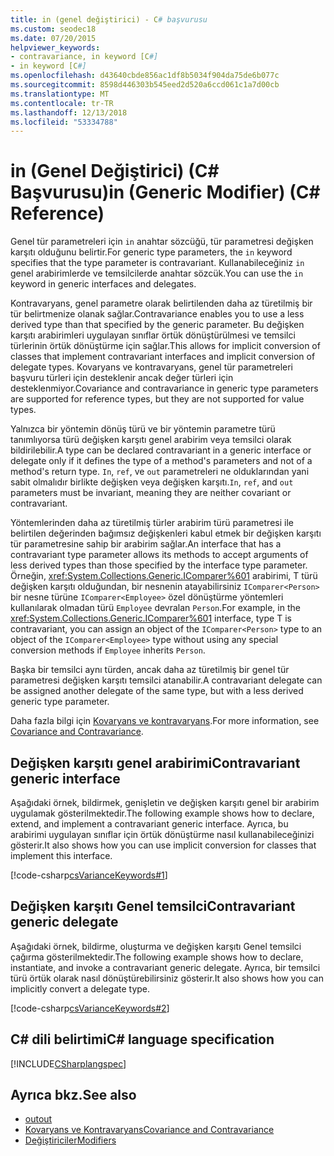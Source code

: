 ```yaml
---
title: in (genel değiştirici) - C# başvurusu
ms.custom: seodec18
ms.date: 07/20/2015
helpviewer_keywords:
- contravariance, in keyword [C#]
- in keyword [C#]
ms.openlocfilehash: d43640cbde856ac1df8b5034f904da75de6b077c
ms.sourcegitcommit: 8598d446303b545eed2d520a6ccd061c1a7d00cb
ms.translationtype: MT
ms.contentlocale: tr-TR
ms.lasthandoff: 12/13/2018
ms.locfileid: "53334788"
---
```

# <a name="in-generic-modifier-c-reference"></a><span data-ttu-id="e1478-102">in (Genel Değiştirici) (C# Başvurusu)</span><span class="sxs-lookup"><span data-stu-id="e1478-102">in (Generic Modifier) (C# Reference)</span></span>

<span data-ttu-id="e1478-103">Genel tür parametreleri için `in` anahtar sözcüğü, tür parametresi değişken karşıtı olduğunu belirtir.</span><span class="sxs-lookup"><span data-stu-id="e1478-103">For generic type parameters, the `in` keyword specifies that the type parameter is contravariant.</span></span> <span data-ttu-id="e1478-104">Kullanabileceğiniz `in` genel arabirimlerde ve temsilcilerde anahtar sözcük.</span><span class="sxs-lookup"><span data-stu-id="e1478-104">You can use the `in` keyword in generic interfaces and delegates.</span></span>

<span data-ttu-id="e1478-105">Kontravaryans, genel parametre olarak belirtilenden daha az türetilmiş bir tür belirtmenize olanak sağlar.</span><span class="sxs-lookup"><span data-stu-id="e1478-105">Contravariance enables you to use a less derived type than that specified by the generic parameter.</span></span> <span data-ttu-id="e1478-106">Bu değişken karşıtı arabirimleri uygulayan sınıflar örtük dönüştürülmesi ve temsilci türlerinin örtük dönüştürme için sağlar.</span><span class="sxs-lookup"><span data-stu-id="e1478-106">This allows for implicit conversion of classes that implement contravariant interfaces and implicit conversion of delegate types.</span></span> <span data-ttu-id="e1478-107">Kovaryans ve kontravaryans, genel tür parametreleri başvuru türleri için desteklenir ancak değer türleri için desteklenmiyor.</span><span class="sxs-lookup"><span data-stu-id="e1478-107">Covariance and contravariance in generic type parameters are supported for reference types, but they are not supported for value types.</span></span>

<span data-ttu-id="e1478-108">Yalnızca bir yöntemin dönüş türü ve bir yöntemin parametre türü tanımlıyorsa türü değişken karşıtı genel arabirim veya temsilci olarak bildirilebilir.</span><span class="sxs-lookup"><span data-stu-id="e1478-108">A type can be declared contravariant in a generic interface or delegate only if it defines the type of a method's parameters and not of a method's return type.</span></span> <span data-ttu-id="e1478-109">`In`, `ref`, ve `out` parametreleri ne olduklarından yani sabit olmalıdır birlikte değişken veya değişken karşıtı.</span><span class="sxs-lookup"><span data-stu-id="e1478-109">`In`, `ref`, and `out` parameters must be invariant, meaning they are neither covariant or contravariant.</span></span>

<span data-ttu-id="e1478-110">Yöntemlerinden daha az türetilmiş türler arabirim türü parametresi ile belirtilen değerinden bağımsız değişkenleri kabul etmek bir değişken karşıtı tür parametresine sahip bir arabirim sağlar.</span><span class="sxs-lookup"><span data-stu-id="e1478-110">An interface that has a contravariant type parameter allows its methods to accept arguments of less derived types than those specified by the interface type parameter.</span></span> <span data-ttu-id="e1478-111">Örneğin, <xref:System.Collections.Generic.IComparer%601> arabirimi, T türü değişken karşıtı olduğundan, bir nesnenin atayabilirsiniz `IComparer<Person>` bir nesne türüne `IComparer<Employee>` özel dönüştürme yöntemleri kullanılarak olmadan türü `Employee` devralan `Person`.</span><span class="sxs-lookup"><span data-stu-id="e1478-111">For example, in the <xref:System.Collections.Generic.IComparer%601> interface, type T is contravariant, you can assign an object of the `IComparer<Person>` type to an object of the `IComparer<Employee>` type without using any special conversion methods if `Employee` inherits `Person`.</span></span>

<span data-ttu-id="e1478-112">Başka bir temsilci aynı türden, ancak daha az türetilmiş bir genel tür parametresi değişken karşıtı temsilci atanabilir.</span><span class="sxs-lookup"><span data-stu-id="e1478-112">A contravariant delegate can be assigned another delegate of the same type, but with a less derived generic type parameter.</span></span>

<span data-ttu-id="e1478-113">Daha fazla bilgi için [Kovaryans ve kontravaryans](../../programming-guide/concepts/covariance-contravariance/index.md).</span><span class="sxs-lookup"><span data-stu-id="e1478-113">For more information, see [Covariance and Contravariance](../../programming-guide/concepts/covariance-contravariance/index.md).</span></span>

## <a name="contravariant-generic-interface"></a><span data-ttu-id="e1478-114">Değişken karşıtı genel arabirimi</span><span class="sxs-lookup"><span data-stu-id="e1478-114">Contravariant generic interface</span></span>

<span data-ttu-id="e1478-115">Aşağıdaki örnek, bildirmek, genişletin ve değişken karşıtı genel bir arabirim uygulamak gösterilmektedir.</span><span class="sxs-lookup"><span data-stu-id="e1478-115">The following example shows how to declare, extend, and implement a contravariant generic interface.</span></span> <span data-ttu-id="e1478-116">Ayrıca, bu arabirimi uygulayan sınıflar için örtük dönüştürme nasıl kullanabileceğinizi gösterir.</span><span class="sxs-lookup"><span data-stu-id="e1478-116">It also shows how you can use implicit conversion for classes that implement this interface.</span></span>

[!code-csharp[csVarianceKeywords#1](~/samples/snippets/csharp/VS_Snippets_VBCSharp/csvariancekeywords/cs/program.cs#1)]

## <a name="contravariant-generic-delegate"></a><span data-ttu-id="e1478-117">Değişken karşıtı Genel temsilci</span><span class="sxs-lookup"><span data-stu-id="e1478-117">Contravariant generic delegate</span></span>

<span data-ttu-id="e1478-118">Aşağıdaki örnek, bildirme, oluşturma ve değişken karşıtı Genel temsilci çağırma gösterilmektedir.</span><span class="sxs-lookup"><span data-stu-id="e1478-118">The following example shows how to declare, instantiate, and invoke a contravariant generic delegate.</span></span> <span data-ttu-id="e1478-119">Ayrıca, bir temsilci türü örtük olarak nasıl dönüştürebilirsiniz gösterir.</span><span class="sxs-lookup"><span data-stu-id="e1478-119">It also shows how you can implicitly convert a delegate type.</span></span>

[!code-csharp[csVarianceKeywords#2](~/samples/snippets/csharp/VS_Snippets_VBCSharp/csvariancekeywords/cs/program.cs#2)]

## <a name="c-language-specification"></a><span data-ttu-id="e1478-120">C# dili belirtimi</span><span class="sxs-lookup"><span data-stu-id="e1478-120">C# language specification</span></span>

[!INCLUDE[CSharplangspec](~/includes/csharplangspec-md.md)]

## <a name="see-also"></a><span data-ttu-id="e1478-121">Ayrıca bkz.</span><span class="sxs-lookup"><span data-stu-id="e1478-121">See also</span></span>

- [<span data-ttu-id="e1478-122">out</span><span class="sxs-lookup"><span data-stu-id="e1478-122">out</span></span>](out-generic-modifier.md)  
- [<span data-ttu-id="e1478-123">Kovaryans ve Kontravaryans</span><span class="sxs-lookup"><span data-stu-id="e1478-123">Covariance and Contravariance</span></span>](../../programming-guide/concepts/covariance-contravariance/index.md)  
- [<span data-ttu-id="e1478-124">Değiştiriciler</span><span class="sxs-lookup"><span data-stu-id="e1478-124">Modifiers</span></span>](modifiers.md)  
